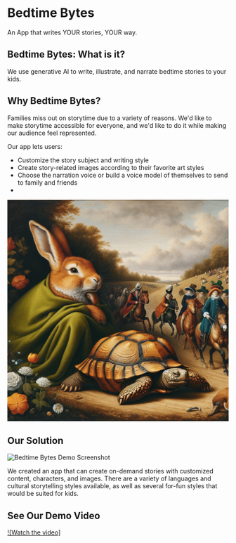 # Bedtime Bytes 


An App that writes YOUR stories, YOUR way.

## Bedtime Bytes: What is it?

We use generative AI to write, illustrate, and narrate bedtime stories to your kids.

## Why Bedtime Bytes? 

Families miss out on storytime due to a variety of reasons. We'd like to make storytime accessible for everyone, and we'd like to do it while making our audience feel represented.

Our app lets users:
- Customize the story subject and writing style
- Create story-related images according to their favorite art styles
- Choose the narration voice or build a voice model of themselves to send to family and friends
- 
![Tortoise and the Hare as a Renaissance Painting](/thumbnail.png)

## Our Solution

![Bedtime Bytes Demo Screenshot](/screenshot.png)

We created an app that can create on-demand stories with customized content, characters, and images. There are a variety of languages and cultural storytelling styles available,
as well as several for-fun styles that would be suited for kids.

## See Our Demo Video
[![Watch the video]]([https://youtu.be/SaaxIlViHTk](https://youtu.be/Ej1InUZNjcQ?si=lkAb3KXVa0gb46Ar)) 
